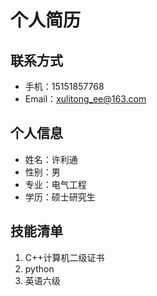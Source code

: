 # 个人简历

## 联系方式
- 手机：15151857768
- Email：xulitong_ee@163.com

## 个人信息
- 姓名：许利通
- 性别：男
- 专业：电气工程
- 学历：硕士研究生

## 技能清单
1. C++计算机二级证书
2. python
3. 英语六级
